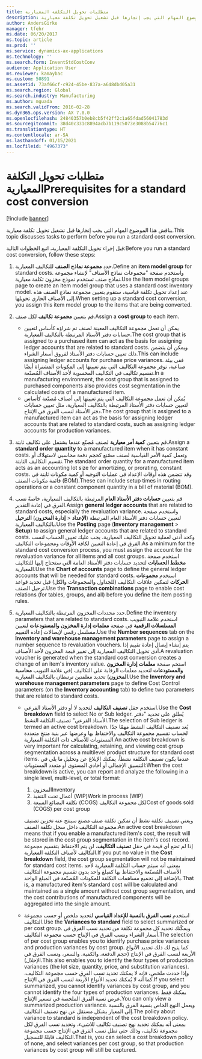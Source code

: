 ```yaml
---
title: متطلبات تحويل التكلفة المعيارية
description: يناقش هذا الموضوع المهام التي يجب إنجازها قبل تشغيل تحويل تكلفة معيارية.
author: AndersGirke
manager: tfehr
ms.date: 06/20/2017
ms.topic: article
ms.prod: ''
ms.service: dynamics-ax-applications
ms.technology: ''
ms.search.form: InventStdCostConv
audience: Application User
ms.reviewer: kamaybac
ms.custom: 50891
ms.assetid: 73af66cf-c924-45be-837a-a648dbd05a31
ms.search.region: Global
ms.search.industry: Manufacturing
ms.author: mguada
ms.search.validFrom: 2016-02-28
ms.dyn365.ops.version: AX 7.0.0
ms.openlocfilehash: 24840357b0eb8cb5f42ff2c1a65fdad56041783d
ms.sourcegitcommit: 38d40c331c8894acb7b119c5073e3088b54776c1
ms.translationtype: HT
ms.contentlocale: ar-SA
ms.lasthandoff: 01/15/2021
ms.locfileid: "4967373"
---
```

# <a name="prerequisites-for-a-standard-cost-conversion"></a><span data-ttu-id="db1f1-103">متطلبات تحويل التكلفة المعيارية</span><span class="sxs-lookup"><span data-stu-id="db1f1-103">Prerequisites for a standard cost conversion</span></span>

[!include [banner](../includes/banner.md)]

<span data-ttu-id="db1f1-104">يناقش هذا الموضوع المهام التي يجب إنجازها قبل تشغيل تحويل تكلفة معيارية.</span><span class="sxs-lookup"><span data-stu-id="db1f1-104">This topic discusses tasks to perform before you run a standard cost conversion.</span></span> 

<span data-ttu-id="db1f1-105">قبل إجراء تحويل التكلفة المعيارية، اتبع الخطوات التالية:</span><span class="sxs-lookup"><span data-stu-id="db1f1-105">Before you run a standard cost conversion, follow these steps:</span></span>

1.  <span data-ttu-id="db1f1-106">حدد **مجموعة نماذج الصنف** للتكاليف المعيارية.</span><span class="sxs-lookup"><span data-stu-id="db1f1-106">Define an **item model group** for standard costs.</span></span> <span data-ttu-id="db1f1-107">واستخدم صفحة "مجموعات نماذج الأصناف" لإنشاء مجموعة نماذج صنف تستخدم نموذج مخزون تكلفة معيارية.</span><span class="sxs-lookup"><span data-stu-id="db1f1-107">Use the Item model groups page to create an item model group that uses a standard cost inventory model.</span></span> <span data-ttu-id="db1f1-108">عند إعداد تحويل تكلفة قياسية، ستقوم بتعيين مجموعة نماذج الصنف هذه إلى الأصناف الجاري تحويلها.</span><span class="sxs-lookup"><span data-stu-id="db1f1-108">When setting up a standard cost conversion, you assign this item model group to the items that are being converted.</span></span>
2.  <span data-ttu-id="db1f1-109">قم بتعيين **مجموعة تكاليف** لكل صنف.</span><span class="sxs-lookup"><span data-stu-id="db1f1-109">Assign a **cost group** to each item.</span></span>
    -   <span data-ttu-id="db1f1-110">يمكن أن تعمل مجموعة التكاليف المعينة لصنف تم شراؤه كأساس لتعيين حسابات دفتر الأستاذ المرتبطة بالتكاليف المعيارية.</span><span class="sxs-lookup"><span data-stu-id="db1f1-110">The cost group that is assigned to a purchased item can act as the basis for assigning ledger accounts that are related to standard costs.</span></span> <span data-ttu-id="db1f1-111">ويمكن أن يتضمن ذلك تعيين حسابات دفتر الأستاذ لفروق أسعار الشراء.</span><span class="sxs-lookup"><span data-stu-id="db1f1-111">This can include assigning ledger accounts for purchase price variances.</span></span> <span data-ttu-id="db1f1-112">ففي بيئة صناعية، توفر مجموعة التكاليف التي يتم تعيينها إلى المكونات المشتراة أيضًا تقسيم تكاليف في التكاليف المحسوبة لأحد الأصناف المُصنّعة.</span><span class="sxs-lookup"><span data-stu-id="db1f1-112">In a manufacturing environment, the cost group that is assigned to purchased components also provides cost segmentation in the calculated costs of a manufactured item.</span></span>
    -   <span data-ttu-id="db1f1-113">يُمكن أن تعمل مجموعة التكاليف التي يتم تعيينها إلى أصناف مُصنّعة كأساس لتعيين حسابات دفتر الأستاذ المرتبطة بالتكاليف المعيارية، مثل تعيين حسابات دفتر الأستاذ لنسب الفرق في الإنتاج.</span><span class="sxs-lookup"><span data-stu-id="db1f1-113">The cost group that is assigned to a manufactured item can act as the basis for assigning ledger accounts that are related to standard costs, such as assigning ledger accounts for production variances.</span></span>

3.  <span data-ttu-id="db1f1-114">قم بتعيين **كمية أمر معيارية** لصنف مُصنّع عندما يشتمل على تكاليف ثابتة.</span><span class="sxs-lookup"><span data-stu-id="db1f1-114">Assign a **standard order quantity** to a manufactured item when it has constant costs.</span></span> <span data-ttu-id="db1f1-115">وتعمل كمية الأمر القياسية لصنف مصّنع كحجم دفعة محاسبي لاستهلاك أو تقسيم التكاليف الثابتة.</span><span class="sxs-lookup"><span data-stu-id="db1f1-115">The standard order quantity for a manufactured item acts as an accounting lot size for amortizing, or prorating, constant costs.</span></span> <span data-ttu-id="db1f1-116">وقد تتضمن هذه أوقات الإعداد في عمليات التوجيه أو كمية مكونات ثابتة في قائمة مكونات الصنف (BOM).</span><span class="sxs-lookup"><span data-stu-id="db1f1-116">These can include setup times in routing operations or a constant component quantity in a bill of material (BOM).</span></span>
4.  <span data-ttu-id="db1f1-117">قم بتعيين **حسابات دفتر الأستاذ العام** المرتبطة بالتكاليف المعيارية، خاصةً نسب الفرق في إعادة التقدير.</span><span class="sxs-lookup"><span data-stu-id="db1f1-117">Assign **general ledger accounts** that are related to standard costs, especially the revaluation variance.</span></span> <span data-ttu-id="db1f1-118">واستخدم صفحة **الترحيل** (**إدارة المخزون** &gt; **‎الإعداد**) لتعيين حسابات دفتر الأستاذ العام المرتبطة بالتكاليف المعيارية.</span><span class="sxs-lookup"><span data-stu-id="db1f1-118">Use the **Posting** page (**Inventory management** &gt; **Setup**) to assign general ledger accounts that are related to standard costs.</span></span> <span data-ttu-id="db1f1-119">وكحد أدنى لعملية تحويل التكاليف المعيارية، يجب عليك تعيين الحساب لنسب الفرق في إعادة التعيين لكافة الأوقات ومجموعات التكاليف.</span><span class="sxs-lookup"><span data-stu-id="db1f1-119">As a minimum for the standard cost conversion process, you must assign the account for the revaluation variance for all items and all cost groups.</span></span> <span data-ttu-id="db1f1-120">استخدم صفحة **مخطط الحسابات** لتحديد حسابات دفتر الأستاذ العامة التي ستحتاج إليها للتكاليف المعيارية.</span><span class="sxs-lookup"><span data-stu-id="db1f1-120">Use the **Chart of accounts** page to define the general ledger accounts that will be needed for standard costs.</span></span> <span data-ttu-id="db1f1-121">استخدم **مجموعات الحركات** لتمكين علاقات التكاليف (للجداول والمجموعات والكل) قبل تحديد قواعد ترحيل الصنف.</span><span class="sxs-lookup"><span data-stu-id="db1f1-121">Use the **Transaction combinations** page to enable cost relations (for tables, groups, and all) before you define the item posting rules.</span></span>
5.  <span data-ttu-id="db1f1-122">حدد محددات المخزون المرتبطة بالتكاليف المعيارية.</span><span class="sxs-lookup"><span data-stu-id="db1f1-122">Define the inventory parameters that are related to standard costs.</span></span> <span data-ttu-id="db1f1-123">استخدم علامة التبويب **المسلسلات الرقمية** في صفحة **معلمات إدارة المخزون والمستودعات** لتعيين مسلسل رقمي لإيصالات إعادة التقييم.</span><span class="sxs-lookup"><span data-stu-id="db1f1-123">Use the **Number sequences** tab on the **Inventory and warehouse management parameters** page to assign a number sequence to revaluation vouchers.</span></span> <span data-ttu-id="db1f1-124">يتم إنشاء إيصال إعادة تقييم إذا أدى تحويل التكاليف المعيارية إلى تغيير قيمة المخزون لأحد الأصناف.</span><span class="sxs-lookup"><span data-stu-id="db1f1-124">A revaluation voucher is generated when the standard cost conversion creates a change of an item's inventory value.</span></span> <span data-ttu-id="db1f1-125">استخم صفحة **معلمات إدارة المخزون والمستودعات** لتحديد معلمات الرقابة على التكاليف (في علامة التبويب **محاسبة المخزون**) تحديد معلمتين ترتبطان بالتكاليف المعيارية.</span><span class="sxs-lookup"><span data-stu-id="db1f1-125">Use the **Inventory and warehouse management parameters** page to define Cost Control parameters (on the **Inventory accounting** tab) to define two parameters that are related to standard costs.</span></span>
    -   <span data-ttu-id="db1f1-126">استخدم حقل **تصنيف التكاليف** لتحديد لا أو دفتر الأستاذ الفرعي.</span><span class="sxs-lookup"><span data-stu-id="db1f1-126">Use the **Cost breakdown** field to select No or Sub ledger.</span></span> <span data-ttu-id="db1f1-127">يُطلق على تحديد "دفتر الأستاذ الفرعي" تصنيف التكلفة النشط.</span><span class="sxs-lookup"><span data-stu-id="db1f1-127">The selection of Sub ledger is termed an active cost breakdown.</span></span> <span data-ttu-id="db1f1-128">يُعد تصنيف التكاليف النشط مهمًا جدًا لحساب تقسيم مجموعة التكاليف والاحتفاظ بها وعرضها عبر بنية منتج متعددة المستويات للأصناف ذات التكلفة المعيارية.</span><span class="sxs-lookup"><span data-stu-id="db1f1-128">An active cost breakdown is very important for calculating, retaining, and viewing cost group segmentation across a multilevel product structure for standard cost items.</span></span> <span data-ttu-id="db1f1-129">عندما يكون تصنيف التكلفة نشطاً، يمكنك الإبلاغ عن وتحليل ما يلي في التنسيق الإجمالي أو أحادي المستوى أو متعدد المستويات:</span><span class="sxs-lookup"><span data-stu-id="db1f1-129">When the cost breakdown is active, you can report and analyze the following in a single level, multi-level, or total format:</span></span>
        1.  <span data-ttu-id="db1f1-130">المخزون</span><span class="sxs-lookup"><span data-stu-id="db1f1-130">Inventory</span></span>
        2.  <span data-ttu-id="db1f1-131">أعمال تحت التنفيذ (WIP)</span><span class="sxs-lookup"><span data-stu-id="db1f1-131">Work in process (WIP)</span></span>
        3.  <span data-ttu-id="db1f1-132">تكلفة البضائع المبيعة (COGS) لكل مجموعة التكاليف</span><span class="sxs-lookup"><span data-stu-id="db1f1-132">Cost of goods sold (COGS) per cost group</span></span>

        <span data-ttu-id="db1f1-133">ويعني تصنيف تكلفة نشط أن تمكين تكلفة صنف مصنع سينتج عنه تخزين تصنيف مجموعة التكاليف داخل سجل تكلفة الصنف.</span><span class="sxs-lookup"><span data-stu-id="db1f1-133">An active cost breakdown means that if you enable a manufactured item's cost, the result will be stored in the cost group segmentation in the item's cost record.</span></span> <span data-ttu-id="db1f1-134">إذا لم تضع أي قيمة في حقل **تصنيف التكاليف**، لن يتم الاحتفاظ بتقسيم مجموعة التكاليف لأصناف التكلفة المعيارية.</span><span class="sxs-lookup"><span data-stu-id="db1f1-134">If you put no value in the **Cost breakdown** field, the cost group segmentation will not be maintained for standard cost items.</span></span> <span data-ttu-id="db1f1-135">بمعنى أنه سيتم حساب التكلفة المعيارية لأحد الأصناف المُصنّعة والاحتفاظ بها كمبلغ واحد بدون تقسيم مجموعة التكاليف بالإضافة إلى تجميع مساهمات التكلفة للمكونات المُصنّعة في المبلغ الواحد.</span><span class="sxs-lookup"><span data-stu-id="db1f1-135">That is, a manufactured item's standard cost will be calculated and maintained as a single amount without cost group segmentation, and the cost contributions of manufactured components will be aggregated into the single amount.</span></span>
    -   <span data-ttu-id="db1f1-136">استخدم **نسب الفرق بالنسبة للإعداد القياسي** لتحديد ملخص أو حسب مجموعة التكاليف.</span><span class="sxs-lookup"><span data-stu-id="db1f1-136">Use the **Variances to standard** field to select summarized or per cost group.</span></span> <span data-ttu-id="db1f1-137">ويمكّنك تحديد كل مجموعة تكلفة من تحديد نسب الفرق في أسعار الشراء ونسب الفرق في الإنتاج حسب مجموعة التكاليف.</span><span class="sxs-lookup"><span data-stu-id="db1f1-137">The selection of per cost group enables you to identify purchase price variances and production variances by cost group.</span></span> <span data-ttu-id="db1f1-138">كما يتيح لك ذلك تحديد الأنواع الأربعة لنسب الفرق في الإنتاج (حجم الدفعة، والكمية، والسعر، ونسب الفرق في الإحلال).</span><span class="sxs-lookup"><span data-stu-id="db1f1-138">This also enables you to identify the four types of production variances (the lot size, quantity, price, and substitution variances).</span></span> <span data-ttu-id="db1f1-139">وإذا حددت ملخص، فإنه لا يمكنك تحديد نسب الفرق حسب مجموعة التكاليف، كما أنه لا يُمكنك تحديد الأنواع الأربعة لنسب الفرق في الإنتاج.</span><span class="sxs-lookup"><span data-stu-id="db1f1-139">If you select summarized, you cannot identify variances by cost group, and you cannot identify the four types of production variances.</span></span> <span data-ttu-id="db1f1-140">يمكنك فقط عرض نسبة الفرق الملخصة في تسعير الإنتاج.</span><span class="sxs-lookup"><span data-stu-id="db1f1-140">You can only view a summarized production variance.</span></span> <span data-ttu-id="db1f1-141">ويعمل النهج الخاص بنسبة الفرق بالنسبة إلى المعيار بشكل مستقل عن نهج تصنيف التكاليف.</span><span class="sxs-lookup"><span data-stu-id="db1f1-141">The policy about variance to standard is independent of the cost breakdown policy.</span></span> <span data-ttu-id="db1f1-142">بمعنى أنه يمكنك تحديد نهج تصنيف تكاليف للاشيء، وتحديد نسب الفرق لكل مجموعة تكاليف، وذلك حتى تظل نسب الفرق في الإنتاج حسب مجموعة التكاليف قابلةً للتسجيل.</span><span class="sxs-lookup"><span data-stu-id="db1f1-142">That is, you can select a cost breakdown policy of none, and select variances per cost group, so that production variances by cost group will still be captured.</span></span>





